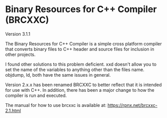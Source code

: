 # Binary Resources for C++ Compiler (BRCXXC)

Version 3.1.1

The Binary Resources for C++ Compiler is a simple cross platform compiler that
converts binary files to C++ header and source files for inclusion in other 
projects.

I found other solutions to this problem deficient. xxd doesn't allow you to
set the name of the variables to anything other than the files name. objdump,
ld, both have the same issues in general.


Version 2.x.x has been renamed BRCXXC to better reflect that it is intended for 
use with C++. In addition, there has been a major change to how the compiler is
run and executed.

The manual for how to use brcxxc is available at: https://rpnx.net/brcxxc-2.1.html
